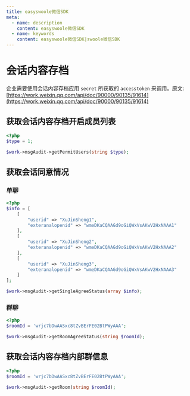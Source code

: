 ```yaml
---
title: easyswoole微信SDK
meta:
  - name: description
    content: easyswoole微信SDK
  - name: keywords
    content: easyswoole微信SDK|swoole微信SDK
---
```


# 会话内容存档

企业需要使用会话内容存档应用 `secret` 所获取的 `accesstoken` 来调用。原文: [https://work.weixin.qq.com/api/doc/90000/90135/91614](https://work.weixin.qq.com/api/doc/90000/90135/91614)

## 获取会话内容存档开启成员列表

```php
<?php
$type = 1;

$work->msgAudit->getPermitUsers(string $type);
```

## 获取会话同意情况

### 单聊

```php
<?php
$info = [
    [
        "userid" => "XuJinSheng1",
        "exteranalopenid" => "wmeDKaCQAAGd9oGiQWxVsAKwV2HxNAAA1"
    ],
    [
        "userid" => "XuJinSheng2",
        "exteranalopenid" => "wmeDKaCQAAGd9oGiQWxVsAKwV2HxNAAA2"
    ],
    [
        "userid" => "XuJinSheng3",
        "exteranalopenid" => "wmeDKaCQAAGd9oGiQWxVsAKwV2HxNAAA3"
    ]
];

$work->msgAudit->getSingleAgreeStatus(array $info);
```

### 群聊

```php
<?php
$roomId = 'wrjc7bDwAASxc8tZvBErFE02BtPWyAAA';

$work->msgAudit->getRoomAgreeStatus(string $roomId);
```

## 获取会话内容存档内部群信息

```php
<?php
$roomId = 'wrjc7bDwAASxc8tZvBErFE02BtPWyAAA';

$work->msgAudit->getRoom(string $roomId);
```